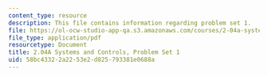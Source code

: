 ```yaml
---
content_type: resource
description: This file contains information regarding problem set 1.
file: https://ol-ocw-studio-app-qa.s3.amazonaws.com/courses/2-04a-systems-and-controls-spring-2013/58bc43322a2253e2d825793381e0688a_MIT2_04AS13_ProblemSet1.pdf
file_type: application/pdf
resourcetype: Document
title: 2.04A Systems and Controls, Problem Set 1
uid: 58bc4332-2a22-53e2-d825-793381e0688a
---
```

